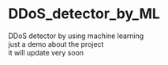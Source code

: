 # DDoS_detector_by_ML
DDoS detector by using machine learning <br>
just a demo about the project <br>
it will update very soon <br>
